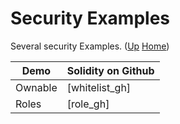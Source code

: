 # Security Examples

Several security Examples. ([Up](..) [Home](..\..))

| Demo         | Solidity on Github
| ---------    | -----
| Ownable      | [whitelist_gh]
| Roles        | [role_gh]


[role]:         https://github.com/web3examples/ethereum/tree/master/security_examples/accesscontrol/contracts/role.sol
[whitelist]:    https://github.com/web3examples/ethereum/tree/master/security_examples/accesscontrol/contracts/whitelist.sol







